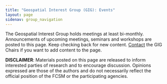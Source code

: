 ```yaml
---
title: "Geospatial Interest Group (GIG): Events"
layout: page
sidenav: group_navigation
---
```

<p>The Geospatial Interest Group holds meetings at least bi-monthly. Announcements of upcoming meetings, seminars and workshops are posted to this page. Keep checking back for new content. <a href="{{site.baseurl}}/groups/gig/">Contact</a> the GIG Chairs if you want to add content to the page.</p>
<p> <strong>DISCLAIMER</strong>: Materials posted on this page are released to inform interested parties of research and to encourage discussion. Opinions expressed are those of the authors and do not necessarily reflect the official position of the FCSM or the participating agencies. </p>